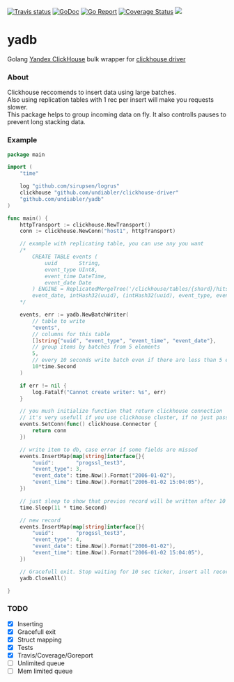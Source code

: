 [![Travis status](https://img.shields.io/travis/undiabler/yadb.svg)](https://travis-ci.org/undiabler/yadb) 
[![GoDoc](https://godoc.org/github.com/undiabler/yadb?status.svg)](https://godoc.org/github.com/undiabler/yadb)
[![Go Report](https://goreportcard.com/badge/github.com/undiabler/yadb)](https://goreportcard.com/report/github.com/undiabler/yadb) 
[![Coverage Status](https://img.shields.io/coveralls/undiabler/yadb.svg)](https://coveralls.io/github/undiabler/yadb) 
![](https://img.shields.io/github/license/undiabler/clickhouse-driver.svg)

# yadb
Golang [Yandex ClickHouse](https://clickhouse.yandex/) bulk wrapper for [clickhouse driver](https://github.com/undiabler/clickhouse-driver/)

### About 
Clickhouse reccomends to insert data using large batches.  
Also using replication tables with 1 rec per insert will make you requests slower.  
This package helps to group incoming data on fly. It also controlls pauses to prevent long stacking data.

### Example 

```go
package main

import (
	"time"

	log "github.com/sirupsen/logrus"
	clickhouse "github.com/undiabler/clickhouse-driver"
	"github.com/undiabler/yadb"
)

func main() {
	httpTransport := clickhouse.NewTransport()
	conn := clickhouse.NewConn("host1", httpTransport)

	// example with replicating table, you can use any you want
	/*
		CREATE TABLE events (
			uuid       String,
			event_type UInt8,
			event_time DateTime,
			event_date Date
		) ENGINE = ReplicatedMergeTree('/clickhouse/tables/{shard}/hits', '{replica}', 
		event_date, intHash32(uuid), (intHash32(uuid), event_type, event_date), 8192)
	*/

	events, err := yadb.NewBatchWriter(
		// table to write
		"events", 
		// columns for this table
		[]string{"uuid", "event_type", "event_time", "event_date"},
		// group items by batches from 5 elements 
		5, 
		// every 10 seconds write batch even if there are less than 5 elems
		10*time.Second
	)

	if err != nil {
		log.Fatalf("Cannot create writer: %s", err)
	}

	// you mush initialize function that return clickhouse connection
	// it's very usefull if you use clickhouse cluster, if no just pass you conn as in example
	events.SetConn(func() clickhouse.Connector {
		return conn
	})

	// write item to db, case error if some fields are missed
	events.InsertMap(map[string]interface{}{
		"uuid":       "progssl_test3",
		"event_type": 3,
		"event_date": time.Now().Format("2006-01-02"),
		"event_time": time.Now().Format("2006-01-02 15:04:05"),
	})

	// just sleep to show that previos record will be written after 10 sec
	time.Sleep(11 * time.Second)

	// new record
	events.InsertMap(map[string]interface{}{
		"uuid":       "progssl_test3",
		"event_type": 4,
		"event_date": time.Now().Format("2006-01-02"),
		"event_time": time.Now().Format("2006-01-02 15:04:05"),
	})

	// Gracefull exit. Stop waiting for 10 sec ticker, insert all records in queue and wait for it
	yadb.CloseAll()

}
```

### TODO

- [X] Inserting
- [x] Gracefull exit
- [x] Struct mapping
- [x] Tests
- [x] Travis/Coverage/Goreport
- [ ] Unlimited queue
- [ ] Mem limited queue